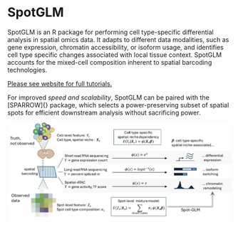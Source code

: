 # SpotGLM
SpotGLM is an R package for performing cell type-specific differential analysis
in spatial omics data. It adapts to different data modalities, such as 
gene expression, chromatin accessibility, or isoform usage, and identifies
cell type specific changes associated with local tissue context.
SpotGLM accounts for the mixed-cell composition inherent to spatial barcoding technologies.

[Please see website for full tutorials.](https://kaishumason.github.io/SpotGLM/)

For improved *speed and scalability*, SpotGLM can be paired with the [SPARROW]{} package, 
which selects a power-preserving subset of spatial spots for efficient downstream analysis 
without sacrificing power.

![](man/figures/schematic.png)
